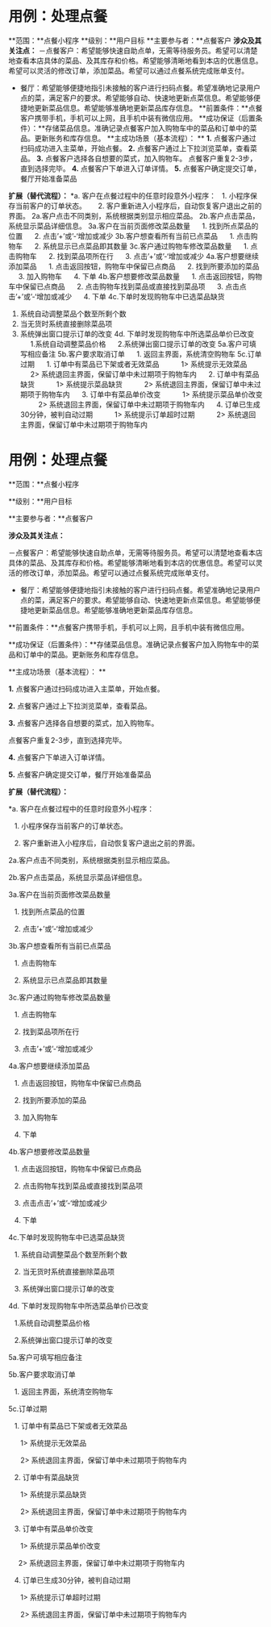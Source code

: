 # 用例：处理点餐
**范围：**点餐小程序 
**级别：**用户目标 
**主要参与者：**点餐客户 
**涉众及其关注点：** 
－点餐客户：希望能够快速自助点单，无需等待服务员。希望可以清楚地查看本店具体的菜品、及其库存和价格。希望能够清晰地看到本店的优惠信息。希望可以灵活的修改订单，添加菜品。希望可以通过点餐系统完成账单支付。 
- 餐厅：希望能够便捷地指引未接触的客户进行扫码点餐。希望准确地记录用户点的菜，满足客户的要求。希望能够自动、快速地更新点菜信息。希望能够便捷地更新菜品信息。希望能够准确地更新菜品库存信息。
**前置条件：**点餐客户携带手机，手机可以上网，且手机中装有微信应用。 
**成功保证（后置条件）：**存储菜品信息。准确记录点餐客户加入购物车中的菜品和订单中的菜品。更新账务和库存信息。
**主成功场景（基本流程）： **
**1.** 点餐客户通过扫码成功进入主菜单，开始点餐。 
**2.** 点餐客户通过上下拉浏览菜单，查看菜品。
**3.** 点餐客户选择各自想要的菜式，加入购物车。
点餐客户重复2-3步，直到选择完毕。
**4.** 点餐客户下单进入订单详情。 
**5.** 点餐客户确定提交订单，餐厅开始准备菜品

**扩展（替代流程）：**
 \*a. 客户在点餐过程中的任意时段意外小程序：
&nbsp;&nbsp;1. 小程序保存当前客户的订单状态。
$~~~~$  2. 客户重新进入小程序后，自动恢复客户退出之前的界面。
2a.客户点击不同类别，系统根据类别显示相应菜品。
2b.客户点击菜品，系统显示菜品详细信息。
3a.客户在当前页面修改菜品数量
$~~~~$ 1.   找到所点菜品的位置
$~~~~$ 2.   点击’+’或’-‘增加或减少
3b.客户想查看所有当前已点菜品
$~~~~$ 1.   点击购物车
$~~~~$ 2.   系统显示已点菜品即其数量
3c.客户通过购物车修改菜品数量
$~~~~$ 1.   点击购物车
$~~~~$ 2.   找到菜品项所在行
$~~~~$ 3.   点击’+’或’-‘增加或减少
4a.客户想要继续添加菜品
$~~~~$ 1. 点击返回按钮，购物车中保留已点商品
$~~~~$ 2. 找到所要添加的菜品
$~~~~$ 3. 加入购物车
$~~~~$ 4. 下单
4b.客户想要修改菜品数量
$~~~~$ 1. 点击返回按钮，购物车中保留已点商品
$~~~~$ 2. 点击购物车找到菜品或直接找到菜品项
$~~~~$ 3. 点击点击’+’或’-‘增加或减少
$~~~~$ 4. 下单
4c.下单时发现购物车中已选菜品缺货
1.  系统自动调整菜品个数至所剩个数
2.  当无货时系统直接删除菜品项
3.  系统弹出窗口提示订单的改变
4d. 下单时发现购物车中所选菜品单价已改变
$~~~~$ 1.系统自动调整菜品价格
$~~~~$ 2.系统弹出窗口提示订单的改变
5a.客户可填写相应备注
5b.客户要求取消订单
$~~~~$ 1.   返回主界面，系统清空购物车
5c.订单过期
$~~~~$ 1.   订单中有菜品已下架或者无效菜品
$~~~~$ $~~~~$ 1>    系统提示无效菜品
$~~~~$ $~~~~$ 2>    系统退回主界面，保留订单中未过期项于购物车内
$~~~~$ 2.   订单中有菜品缺货
$~~~~$ $~~~~$ 1>    系统提示菜品缺货
$~~~~$ $~~~~$ 2>    系统退回主界面，保留订单中未过期项于购物车内
$~~~~$ 3.   订单中有菜品单价改变
$~~~~$ $~~~~$ 1>     系统提示菜品单价改变
$~~~~$$~~~~$  2>    系统退回主界面，保留订单中未过期项于购物车内
$~~~~$ 4.   订单已生成30分钟，被判自动过期
$~~~~$ $~~~~$ 1>    系统提示订单超时过期
$~~~~$ $~~~~$ 2>    系统退回主界面，保留订单中未过期项于购物车内
# 用例：处理点餐

**范围：**点餐小程序 

**级别：**用户目标 

**主要参与者：**点餐客户 

**涉众及其关注点：** 

－点餐客户：希望能够快速自助点单，无需等待服务员。希望可以清楚地查看本店具体的菜品、及其库存和价格。希望能够清晰地看到本店的优惠信息。希望可以灵活的修改订单，添加菜品。希望可以通过点餐系统完成账单支付。 

- 餐厅：希望能够便捷地指引未接触的客户进行扫码点餐。希望准确地记录用户点的菜，满足客户的要求。希望能够自动、快速地更新点菜信息。希望能够便捷地更新菜品信息。希望能够准确地更新菜品库存信息。

**前置条件：**点餐客户携带手机，手机可以上网，且手机中装有微信应用。 

**成功保证（后置条件）：**存储菜品信息。准确记录点餐客户加入购物车中的菜品和订单中的菜品。更新账务和库存信息。

**主成功场景（基本流程）： **

**1.** 点餐客户通过扫码成功进入主菜单，开始点餐。 

**2.** 点餐客户通过上下拉浏览菜单，查看菜品。

**3.** 点餐客户选择各自想要的菜式，加入购物车。

点餐客户重复2-3步，直到选择完毕。

**4.** 点餐客户下单进入订单详情。 

**5.** 点餐客户确定提交订单，餐厅开始准备菜品

**扩展（替代流程）：**

 *a. 客户在点餐过程中的任意时段意外小程序：

&nbsp;&nbsp; 1. 小程序保存当前客户的订单状态。

&nbsp;&nbsp;  2. 客户重新进入小程序后，自动恢复客户退出之前的界面。

2a.客户点击不同类别，系统根据类别显示相应菜品。

2b.客户点击菜品，系统显示菜品详细信息。

3a.客户在当前页面修改菜品数量

&nbsp;&nbsp; 1.   找到所点菜品的位置

&nbsp;&nbsp; 2.   点击’+’或’-‘增加或减少

3b.客户想查看所有当前已点菜品

&nbsp;&nbsp; 1.   点击购物车

&nbsp;&nbsp; 2.   系统显示已点菜品即其数量

3c.客户通过购物车修改菜品数量

&nbsp;&nbsp; 1.   点击购物车

&nbsp;&nbsp; 2.   找到菜品项所在行

&nbsp;&nbsp; 3.   点击’+’或’-‘增加或减少

4a.客户想要继续添加菜品

&nbsp;&nbsp; 1. 点击返回按钮，购物车中保留已点商品

&nbsp;&nbsp; 2. 找到所要添加的菜品

&nbsp;&nbsp; 3. 加入购物车

&nbsp;&nbsp; 4. 下单

4b.客户想要修改菜品数量

&nbsp;&nbsp; 1. 点击返回按钮，购物车中保留已点商品

&nbsp;&nbsp; 2. 点击购物车找到菜品或直接找到菜品项

&nbsp;&nbsp; 3. 点击点击’+’或’-‘增加或减少

&nbsp;&nbsp; 4. 下单

4c.下单时发现购物车中已选菜品缺货

&nbsp;&nbsp; 1.  系统自动调整菜品个数至所剩个数

&nbsp;&nbsp; 2.  当无货时系统直接删除菜品项

&nbsp;&nbsp; 3.  系统弹出窗口提示订单的改变

4d. 下单时发现购物车中所选菜品单价已改变

&nbsp;&nbsp; 1.系统自动调整菜品价格

&nbsp;&nbsp; 2.系统弹出窗口提示订单的改变

5a.客户可填写相应备注

5b.客户要求取消订单

&nbsp;&nbsp; 1.   返回主界面，系统清空购物车

5c.订单过期

&nbsp;&nbsp; 1.   订单中有菜品已下架或者无效菜品

&nbsp;&nbsp; &nbsp;&nbsp; 1>    系统提示无效菜品

&nbsp;&nbsp; &nbsp;&nbsp; 2>    系统退回主界面，保留订单中未过期项于购物车内

&nbsp;&nbsp; 2.   订单中有菜品缺货

&nbsp;&nbsp; &nbsp;&nbsp; 1>    系统提示菜品缺货

&nbsp;&nbsp; &nbsp;&nbsp; 2>    系统退回主界面，保留订单中未过期项于购物车内

&nbsp;&nbsp; 3.   订单中有菜品单价改变

&nbsp;&nbsp; &nbsp;&nbsp; 1>     系统提示菜品单价改变

&nbsp;&nbsp;&nbsp;&nbsp;  2>    系统退回主界面，保留订单中未过期项于购物车内

&nbsp;&nbsp; 4.   订单已生成30分钟，被判自动过期

&nbsp;&nbsp; &nbsp;&nbsp; 1>    系统提示订单超时过期

&nbsp;&nbsp; &nbsp;&nbsp; 2>    系统退回主界面，保留订单中未过期项于购物车内
